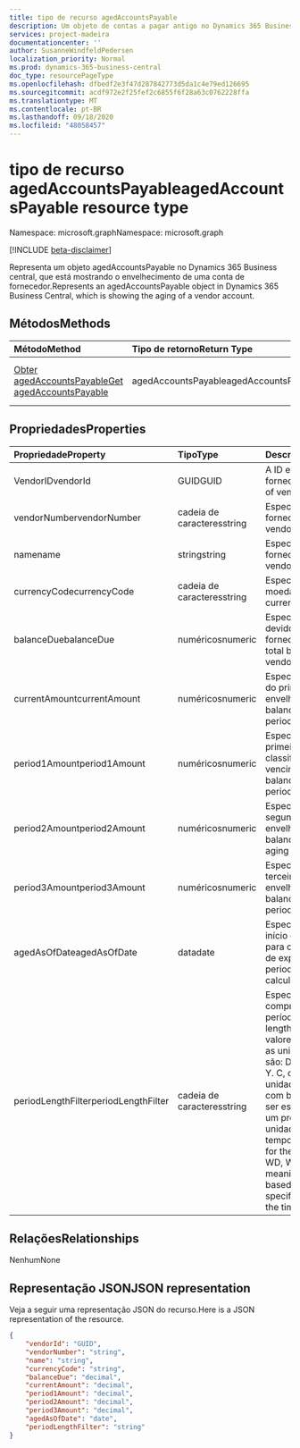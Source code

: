```yaml
---
title: tipo de recurso agedAccountsPayable
description: Um objeto de contas a pagar antigo no Dynamics 365 Business central.
services: project-madeira
documentationcenter: ''
author: SusanneWindfeldPedersen
localization_priority: Normal
ms.prod: dynamics-365-business-central
doc_type: resourcePageType
ms.openlocfilehash: dfbedf2e3f47d287842773d5da1c4e79ed126695
ms.sourcegitcommit: acdf972e2f25fef2c6855f6f28a63c0762228ffa
ms.translationtype: MT
ms.contentlocale: pt-BR
ms.lasthandoff: 09/18/2020
ms.locfileid: "48058457"
---
```

# <a name="agedaccountspayable-resource-type"></a><span data-ttu-id="61068-103">tipo de recurso agedAccountsPayable</span><span class="sxs-lookup"><span data-stu-id="61068-103">agedAccountsPayable resource type</span></span>

<span data-ttu-id="61068-104">Namespace: microsoft.graph</span><span class="sxs-lookup"><span data-stu-id="61068-104">Namespace: microsoft.graph</span></span>

[!INCLUDE [beta-disclaimer](../../includes/beta-disclaimer.md)]

<span data-ttu-id="61068-105">Representa um objeto agedAccountsPayable no Dynamics 365 Business central, que está mostrando o envelhecimento de uma conta de fornecedor.</span><span class="sxs-lookup"><span data-stu-id="61068-105">Represents an agedAccountsPayable object in Dynamics 365 Business Central, which is showing the aging of a vendor account.</span></span>

## <a name="methods"></a><span data-ttu-id="61068-106">Métodos</span><span class="sxs-lookup"><span data-stu-id="61068-106">Methods</span></span>

| <span data-ttu-id="61068-107">Método</span><span class="sxs-lookup"><span data-stu-id="61068-107">Method</span></span>         | <span data-ttu-id="61068-108">Tipo de retorno</span><span class="sxs-lookup"><span data-stu-id="61068-108">Return Type</span></span>  |<span data-ttu-id="61068-109">Descrição</span><span class="sxs-lookup"><span data-stu-id="61068-109">Description</span></span>|
|:---------------|:-------------|:----------|
|[<span data-ttu-id="61068-110">Obter agedAccountsPayable</span><span class="sxs-lookup"><span data-stu-id="61068-110">Get agedAccountsPayable</span></span>](../api/dynamics-agedaccountspayable-get.md)|<span data-ttu-id="61068-111">agedAccountsPayable</span><span class="sxs-lookup"><span data-stu-id="61068-111">agedAccountsPayable</span></span>|<span data-ttu-id="61068-112">Obter o objeto agedAccountsPayable</span><span class="sxs-lookup"><span data-stu-id="61068-112">Get agedAccountsPayable object</span></span>|

## <a name="properties"></a><span data-ttu-id="61068-113">Propriedades</span><span class="sxs-lookup"><span data-stu-id="61068-113">Properties</span></span>
| <span data-ttu-id="61068-114">Propriedade</span><span class="sxs-lookup"><span data-stu-id="61068-114">Property</span></span>      | <span data-ttu-id="61068-115">Tipo</span><span class="sxs-lookup"><span data-stu-id="61068-115">Type</span></span>     |<span data-ttu-id="61068-116">Descrição</span><span class="sxs-lookup"><span data-stu-id="61068-116">Description</span></span>                                 |
|:--------------|:---------|:-------------------------------------------|
|<span data-ttu-id="61068-117">VendorID</span><span class="sxs-lookup"><span data-stu-id="61068-117">vendorId</span></span>       |<span data-ttu-id="61068-118">GUID</span><span class="sxs-lookup"><span data-stu-id="61068-118">GUID</span></span>      |<span data-ttu-id="61068-119">A ID exclusiva do fornecedor.</span><span class="sxs-lookup"><span data-stu-id="61068-119">The unique ID of vendor.</span></span>                    |
|<span data-ttu-id="61068-120">vendorNumber</span><span class="sxs-lookup"><span data-stu-id="61068-120">vendorNumber</span></span>   |<span data-ttu-id="61068-121">cadeia de caracteres</span><span class="sxs-lookup"><span data-stu-id="61068-121">string</span></span>    |<span data-ttu-id="61068-122">Especifica o número do fornecedor.</span><span class="sxs-lookup"><span data-stu-id="61068-122">Specifies vendor's number.</span></span>                  |
|<span data-ttu-id="61068-123">name</span><span class="sxs-lookup"><span data-stu-id="61068-123">name</span></span>           |<span data-ttu-id="61068-124">string</span><span class="sxs-lookup"><span data-stu-id="61068-124">string</span></span>    |<span data-ttu-id="61068-125">Especifica o nome do fornecedor.</span><span class="sxs-lookup"><span data-stu-id="61068-125">Specifies vendor's name.</span></span>                    |
|<span data-ttu-id="61068-126">currencyCode</span><span class="sxs-lookup"><span data-stu-id="61068-126">currencyCode</span></span>   |<span data-ttu-id="61068-127">cadeia de caracteres</span><span class="sxs-lookup"><span data-stu-id="61068-127">string</span></span>    |<span data-ttu-id="61068-128">Especifica a moeda.</span><span class="sxs-lookup"><span data-stu-id="61068-128">Specifies the currency.</span></span>                     |
|<span data-ttu-id="61068-129">balanceDue</span><span class="sxs-lookup"><span data-stu-id="61068-129">balanceDue</span></span>     |<span data-ttu-id="61068-130">numéricos</span><span class="sxs-lookup"><span data-stu-id="61068-130">numeric</span></span>   |<span data-ttu-id="61068-131">Especifica o saldo total devido ao fornecedor.</span><span class="sxs-lookup"><span data-stu-id="61068-131">Specifies the total balance due to the vendor.</span></span>|
|<span data-ttu-id="61068-132">currentAmount</span><span class="sxs-lookup"><span data-stu-id="61068-132">currentAmount</span></span>  |<span data-ttu-id="61068-133">numéricos</span><span class="sxs-lookup"><span data-stu-id="61068-133">numeric</span></span>   |<span data-ttu-id="61068-134">Especifica o saldo antes do primeiro período de envelhecimento.</span><span class="sxs-lookup"><span data-stu-id="61068-134">Specifies balance before first aging period.</span></span>|
|<span data-ttu-id="61068-135">period1Amount</span><span class="sxs-lookup"><span data-stu-id="61068-135">period1Amount</span></span>  |<span data-ttu-id="61068-136">numéricos</span><span class="sxs-lookup"><span data-stu-id="61068-136">numeric</span></span>   |<span data-ttu-id="61068-137">Especifica o saldo no primeiro período de classificação por vencimento.</span><span class="sxs-lookup"><span data-stu-id="61068-137">Specifies balance in the first aging period.</span></span>|
|<span data-ttu-id="61068-138">period2Amount</span><span class="sxs-lookup"><span data-stu-id="61068-138">period2Amount</span></span>  |<span data-ttu-id="61068-139">numéricos</span><span class="sxs-lookup"><span data-stu-id="61068-139">numeric</span></span>   |<span data-ttu-id="61068-140">Especifica o saldo no segundo período de envelhecimento.</span><span class="sxs-lookup"><span data-stu-id="61068-140">Specifies balance in the second aging period.</span></span>|
|<span data-ttu-id="61068-141">period3Amount</span><span class="sxs-lookup"><span data-stu-id="61068-141">period3Amount</span></span>  |<span data-ttu-id="61068-142">numéricos</span><span class="sxs-lookup"><span data-stu-id="61068-142">numeric</span></span>   |<span data-ttu-id="61068-143">Especifica o saldo no terceiro período de envelhecimento.</span><span class="sxs-lookup"><span data-stu-id="61068-143">Specifies balance in the third aging period.</span></span>|
|<span data-ttu-id="61068-144">agedAsOfDate</span><span class="sxs-lookup"><span data-stu-id="61068-144">agedAsOfDate</span></span>   |<span data-ttu-id="61068-145">data</span><span class="sxs-lookup"><span data-stu-id="61068-145">date</span></span>|<span data-ttu-id="61068-146">Especifica a data de início do período usada para calcular os períodos de expiração.</span><span class="sxs-lookup"><span data-stu-id="61068-146">Specifies period start date used to calculate aging periods.</span></span>|
|<span data-ttu-id="61068-147">periodLengthFilter</span><span class="sxs-lookup"><span data-stu-id="61068-147">periodLengthFilter</span></span>|<span data-ttu-id="61068-148">cadeia de caracteres</span><span class="sxs-lookup"><span data-stu-id="61068-148">string</span></span> |<span data-ttu-id="61068-149">Especifica o comprimento dos períodos.</span><span class="sxs-lookup"><span data-stu-id="61068-149">Specifies the length of the periods.</span></span> <span data-ttu-id="61068-150">Os valores aceitáveis para as unidades de tempo são: D, WD, W, M, Q ou Y. C, o que significa unidade de tempo atual com base na data, pode ser especificado como um prefixo para a unidade de tempo.</span><span class="sxs-lookup"><span data-stu-id="61068-150">Acceptable values for the time units are: D, WD, W, M, Q, or Y. C, meaning current time unit based on date, can be specified as a prefix to the time unit.</span></span>|


## <a name="relationships"></a><span data-ttu-id="61068-151">Relações</span><span class="sxs-lookup"><span data-stu-id="61068-151">Relationships</span></span>
<span data-ttu-id="61068-152">Nenhum</span><span class="sxs-lookup"><span data-stu-id="61068-152">None</span></span>

## <a name="json-representation"></a><span data-ttu-id="61068-153">Representação JSON</span><span class="sxs-lookup"><span data-stu-id="61068-153">JSON representation</span></span>

<span data-ttu-id="61068-154">Veja a seguir uma representação JSON do recurso.</span><span class="sxs-lookup"><span data-stu-id="61068-154">Here is a JSON representation of the resource.</span></span>


```json
{
    "vendorId": "GUID",
    "vendorNumber": "string",
    "name": "string",
    "currencyCode": "string",
    "balanceDue": "decimal",
    "currentAmount": "decimal",
    "period1Amount": "decimal",
    "period2Amount": "decimal",
    "period3Amount": "decimal",
    "agedAsOfDate": "date",
    "periodLengthFilter": "string"
}

```


